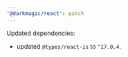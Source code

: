 ```yaml
---
'@darkmagic/react': patch
---
```


Updated dependencies:

- updated `@types/react-is` to `^17.0.4`.
